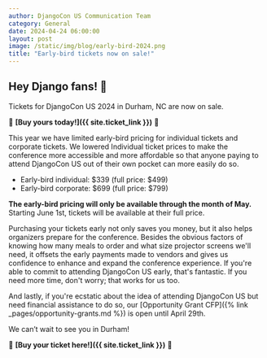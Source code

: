 ```yaml
---
author: DjangoCon US Communication Team
category: General
date: 2024-04-24 06:00:00
layout: post
image: /static/img/blog/early-bird-2024.png
title: "Early-bird tickets now on sale!"
---
```


## Hey Django fans! 👋

Tickets for DjangoCon US 2024 in Durham, NC are now on sale.

:ox: **[Buy yours today!]({{ site.ticket_link }})** :ox:

This year we have limited early-bird pricing for individual tickets and corporate tickets. We lowered Individual ticket prices to make the conference more accessible and more affordable so that anyone paying to attend DjangoCon US out of their own pocket can more easily do so.

- Early-bird individual: $339 (full price: $499)
- Early-bird corporate: $699 (full price: $799)

**The early-bird pricing will only be available through the month of May.** Starting June 1st, tickets will be available at their full price.

Purchasing your tickets early not only saves you money, but it also helps organizers prepare for the conference. Besides the obvious factors of knowing how many meals to order and what size projector screens we'll need, it offsets the early payments made to vendors and gives us confidence to enhance and expand the conference experience. If you're able to commit to attending DjangoCon US early, that's fantastic. If you need more time, don't worry; that works for us too.

And lastly, if you're ecstatic about the idea of attending DjangoCon US but need financial assistance to do so, our [Opportunity Grant CFP]({% link _pages/opportunity-grants.md %}) is open until April 29th.

We can’t wait to see you in Durham!

:ox: **[Buy your ticket here!]({{ site.ticket_link }})** :ox:
